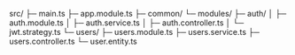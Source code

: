 src/
 ├─ main.ts
 ├─ app.module.ts
 ├─ common/
 └─ modules/
     ├─ auth/
     │   ├─ auth.module.ts
     │   ├─ auth.service.ts
     │   ├─ auth.controller.ts
     │   └─ jwt.strategy.ts
     └─ users/
         ├─ users.module.ts
         ├─ users.service.ts
         ├─ users.controller.ts
         └─ user.entity.ts
